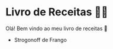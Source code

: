 # Livro de Receitas :man_cook:

Olá! Bem vindo ao meu livro de receitas :wave:

- Strogonoff de Frango

  